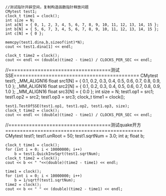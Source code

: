 	//测试指针开辟空间，复制构造函数指针释放问题
	CMytest test1;
	clock_t time1 = clock();
	int size = N;
	int a[N] = { 0, 1, 2, 3, 4, 5, 6, 7, 8, 9, 10, 11, 12, 13, 14, 15 };
	int b[N] = { 5, 6, 7, 3, 4, 5, 6, 7, 8, 9, 10, 11, 12, 13, 14, 15 };
	int c[N] = { 0 };

	memcpy(test1.dina,b,sizeof(int)*N);
	cout << test1.dina[1] << endl;

	clock_t time2 = clock();
	cout << endl << (double)(time2 - time1) / CLOCKS_PER_SEC << endl;
	
//===================================测试SSE===========================================
	CMytest test1;
	_MM_ALIGN16 float src1[N] = { 0.1, 0.2, 0.3, 0.4, 0.5, 0.6, 0.7, 0.8, 0.9, 1.0 };
	_MM_ALIGN16 float src2[N] = { 0.1, 0.2, 0.3, 0.4, 0.5, 0.6, 0.7, 0.8, 0.9, 1.0 };
	_MM_ALIGN16 float src3[N] = { 0.0 };
	int size = N;
	test1.op1 = src1;
	test1.op2 = src2;
	test1.op3 = src3;
	clock_t time1 = clock();

	test1.TestOfSSE(test1.op1, test1.op2, test1.op3, size);
	clock_t time2 = clock();
	cout << endl << (double)(time2 - time1) / CLOCKS_PER_SEC << endl;
//===================================测试quake开方===============================================	
	CMytest test1;
	test1.unRoot = 50;
	test1.sqrtNum = 3.0;
	int a;
	float b;

	clock_t time1 = clock();
	for (int i = 0; i < 10000000; i++)
		b = test1.QuickInvSqrt(test1.sqrtNum);
	clock_t time2 = clock();
	cout << b << " "<<(double)(time2 - time1) << endl;

	time1 = clock();
	for (int i = 0; i < 10000000; i++)
		b = 1/sqrtf(test1.sqrtNum);
	time2 = clock();
	cout << b << " " << (double)(time2 - time1) << endl;